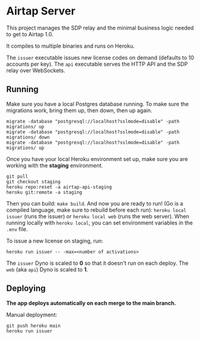 # Airtap Server
This project manages the SDP relay and the minimal business logic needed to get to Airtap 1.0.

It compiles to multiple binaries and runs on Heroku.

The `issuer` executable issues new license codes on demand (defaults to 10 accounts per key). The `api` executable serves the HTTP API and the SDP relay over WebSockets.

## Running
Make sure you have a local Postgres database running. To make sure the migrations work, bring them up, then down, then up again.
```
migrate -database "postgresql://localhost?sslmode=disable" -path migrations/ up
migrate -database "postgresql://localhost?sslmode=disable" -path migrations/ down
migrate -database "postgresql://localhost?sslmode=disable" -path migrations/ up
```

Once you have your local Heroku environment set up, make sure you are working with the **staging** environment.
```
git pull
git checkout staging
heroku repo:reset -a airtap-api-staging
heroku git:remote -a staging
```

Then you can build: `make build`. And now you are ready to run! (Go is a compiled language, make sure to rebuild before each run): `heroku local issuer` (runs the issuer) or `heroku local web` (runs the web server). When running locally with `heroku local`, you can set environment variables in the `.env` file.

To issue a new license on staging, run:
```
heroku run issuer -- -max=<number of activations>
```

The `issuer` Dyno is scaled to **0** so that it doesn't run on each deploy.
The `web` (aka `api`) Dyno is scaled to **1**.


## Deploying
**The app deploys automatically on each merge to the main branch.**

Manual deployment:
```
git push heroku main
heroku run issuer
```